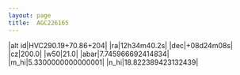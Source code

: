 ```yaml
---
layout: page
title:  AGC226165
--- 
```

|alt id|HVC290.19+70.86+204|
|ra|12h34m40.2s|
|dec|+08d24m08s|
|cz|200.0|
|w50|21.0|
|abar|7.745966692414834|
|m_hi|5.3300000000000001|
|n_hi|18.822389423132439|

